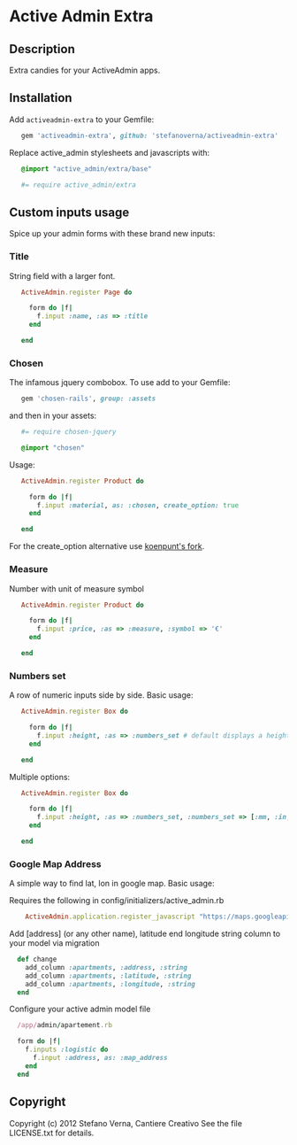 # Active Admin Extra

## Description

Extra candies for your ActiveAdmin apps.

## Installation

Add `activeadmin-extra` to your Gemfile:

```ruby
   gem 'activeadmin-extra', github: 'stefanoverna/activeadmin-extra'
```

Replace active_admin stylesheets and javascripts with:

```sass
   @import "active_admin/extra/base"
```

```coffee
   #= require active_admin/extra
```


## Custom inputs usage

Spice up your admin forms with these brand new inputs:

### Title

String field with a larger font.

```ruby
   ActiveAdmin.register Page do

     form do |f|
       f.input :name, :as => :title
     end

   end
```


### Chosen

The infamous jquery combobox. To use add to your Gemfile:

```ruby
   gem 'chosen-rails', group: :assets
```

and then in your assets:

```coffee
   #= require chosen-jquery
```

```sass
   @import "chosen"
```

Usage:

```ruby
   ActiveAdmin.register Product do

     form do |f|
       f.input :material, as: :chosen, create_option: true
     end

   end
```

For the create_option alternative use [koenpunt's fork](https://github.com/koenpunt/chosen).


### Measure

Number with unit of measure symbol

```ruby
   ActiveAdmin.register Product do

     form do |f|
       f.input :price, :as => :measure, :symbol => '€'
     end

   end
```


### Numbers set

A row of numeric inputs side by side. Basic usage:

```ruby
   ActiveAdmin.register Box do

     form do |f|
       f.input :height, :as => :numbers_set # default displays a height_min and a height_max field
     end

   end
```

Multiple options:

```ruby
   ActiveAdmin.register Box do

     form do |f|
       f.input :height, :as => :numbers_set, :numbers_set => [:mm, :in, :ft]
     end

   end
```

### Google Map Address

A simple way to find lat, lon in google map. Basic usage:

Requires the following in config/initializers/active_admin.rb

```ruby
	ActiveAdmin.application.register_javascript "https://maps.googleapis.com/maps/api/js?sensor=false"
```

Add [address] (or any other name), latitude end longitude string column to your model via migration

```ruby
  def change
    add_column :apartments, :address, :string
    add_column :apartments, :latitude, :string
    add_column :apartments, :longitude, :string
  end
```

Configure your active admin model file

```ruby
  /app/admin/apartement.rb

  form do |f|
    f.inputs :logistic do
      f.input :address, as: :map_address
    end
  end
```


## Copyright

Copyright (c) 2012 Stefano Verna, Cantiere Creativo
See the file LICENSE.txt for details.
